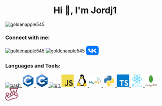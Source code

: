 <h1 align="center">Hi 👋, I'm Jordj1</h1>
<p align="left"> <img src="https://komarev.com/ghpvc/?username=goldenapple545&label=Profile%20views&color=0eb44d&style=flat" alt="goldenapple545" /> </p>

<h3 align="left">Connect with me:</h3>
<p align="left">
<a href="https://t.me/Jordj1" target="blank"><img align="center" src="https://upload.wikimedia.org/wikipedia/commons/8/83/Telegram_2019_Logo.svg" alt="goldenapple545" height="30" width="40" /></a>
<a href="https://discord.gg/5rYbmQPJ" target="blank"><img align="center" src="https://raw.githubusercontent.com/rahuldkjain/github-profile-readme-generator/master/src/images/icons/Social/discord.svg" alt="goldenapple545" height="30" width="40" /></a>
<a href="https://vk.com/jordj1" target="blank"><img align="center" src="https://raw.githubusercontent.com/goldenapple545/goldenapple545/main/img/VK_Compact_Logo.svg" alt="goldenapple545" height="30" width="40" /></a>
</p>

<h3 align="left">Languages and Tools:</h3>
<p align="left">
<a href="https://www.gnu.org/software/bash/" target="_blank" rel="noreferrer"> <img src="https://www.vectorlogo.zone/logos/gnu_bash/gnu_bash-icon.svg" alt="bash" width="40" height="40"/> </a> 
<a href="https://www.cprogramming.com/" target="_blank" rel="noreferrer"> <img src="https://raw.githubusercontent.com/devicons/devicon/master/icons/c/c-original.svg" alt="c" width="40" height="40"/> </a> 
<a href="https://www.w3schools.com/cpp/" target="_blank" rel="noreferrer"> <img src="https://raw.githubusercontent.com/devicons/devicon/master/icons/cplusplus/cplusplus-original.svg" alt="cplusplus" width="40" height="40"/> </a> 
<a href="https://git-scm.com/" target="_blank" rel="noreferrer"> <img src="https://www.vectorlogo.zone/logos/git-scm/git-scm-icon.svg" alt="git" width="40" height="40"/> </a> 
<a href="https://developer.mozilla.org/en-US/docs/Web/JavaScript" target="_blank" rel="noreferrer"> <img src="https://raw.githubusercontent.com/devicons/devicon/master/icons/javascript/javascript-original.svg" alt="javascript" width="40" height="40"/> </a> 
<a href="https://www.linux.org/" target="_blank" rel="noreferrer"> <img src="https://raw.githubusercontent.com/devicons/devicon/master/icons/linux/linux-original.svg" alt="linux" width="40" height="40"/> </a> 
<a href="https://www.mysql.com/" target="_blank" rel="noreferrer"> <img src="https://raw.githubusercontent.com/devicons/devicon/master/icons/mysql/mysql-original-wordmark.svg" alt="mysql" width="40" height="40"/> </a> 
<a href="https://www.python.org" target="_blank" rel="noreferrer"> <img src="https://raw.githubusercontent.com/devicons/devicon/master/icons/python/python-original.svg" alt="python" width="40" height="40"/> </a>
<a href="https://www.typescriptlang.org/" target="_blank" rel="noreferrer"> <img src="https://github.com/devicons/devicon/blob/master/icons/typescript/typescript-original.svg" alt="python" width="40" height="40"/> </a>
<a href="https://ru.reactjs.org/" target="_blank" rel="noreferrer"> <img src="https://github.com/devicons/devicon/blob/master/icons/react/react-original-wordmark.svg" alt="python" width="40" height="40"/> </a>
<a href="https://www.mongodb.com/" target="_blank" rel="noreferrer"> <img src="https://github.com/devicons/devicon/blob/master/icons/mongodb/mongodb-original-wordmark.svg" alt="python" width="40" height="40"/> </a>
<a href="https://jestjs.io/ru/" target="_blank" rel="noreferrer"> <img src="https://github.com/devicons/devicon/blob/master/icons/jest/jest-plain.svg" alt="python" width="40" height="40"/> </a>
</p>
